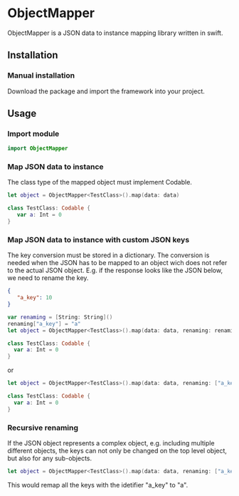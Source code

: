 # ObjectMapper
ObjectMapper is a JSON data to instance mapping library written in swift.

## Installation
### Manual installation
Download the package and import the framework into your project.

## Usage
### Import module

```swift
import ObjectMapper
```

### Map JSON data to instance
The class type of the mapped object must implement Codable.

```swift
let object = ObjectMapper<TestClass>().map(data: data)

class TestClass: Codable {
   var a: Int = 0
}
```

### Map JSON data to instance with custom JSON keys
The key conversion must be stored in a dictionary. The conversion is needed when the JSON has to be mapped to an object wich does not refer to the actual JSON object.
E.g. if the response looks like the JSON below, we need to rename the key.

```json
{
   "a_key": 10
}
```

```swift
var renaming = [String: String]()
renaming["a_key"] = "a"
let object = ObjectMapper<TestClass>().map(data: data, renaming: renaming)

class TestClass: Codable {
  var a: Int = 0
}
```

or

```swift
let object = ObjectMapper<TestClass>().map(data: data, renaming: ["a_key": "a"])

class TestClass: Codable {
  var a: Int = 0
}
```

### Recursive renaming
If the JSON object represents a complex object, e.g. including multiple different objects, the keys can not only be changed on the top level object, but also for any sub-objects.

```swift
let object = ObjectMapper<TestClass>().map(data: data, renaming: ["a_key": "a"], recursive : true)
```

This would remap all the keys with the idetifier "a_key" to "a".
